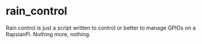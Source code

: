 # rain_control
Rain control is just a script written to control or better to manage GPIOs on a RapsianPi. Nothing more, nothing.
